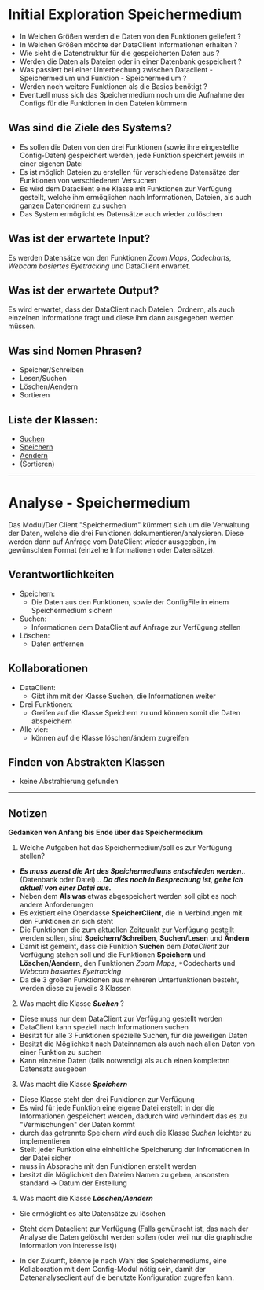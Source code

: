 # Initial Exploration Speichermedium

<!-- Hier alles aufschreiben, was interessant erscheint! -->
- In Welchen Größen werden die Daten von den Funktionen geliefert ?
- In Welchen Größen möchte der DataClient Informationen erhalten ?
- Wie sieht die Datenstruktur für die gespeicherten Daten aus ?
- Werden die Daten als Dateien oder in einer Datenbank gespeichert ?
- Was passiert bei einer Unterbechung zwischen Dataclient - Speichermedium und Funktion - Speichermedium ?
- Werden noch weitere Funktionen als die Basics benötigt ?
- Eventuell muss sich das Speichermedium noch um die Aufnahme der Configs für die Funktionen in den Dateien kümmern

## Was sind die Ziele des Systems?
<!-- Snow Cards können bei diesem Schritt helfen! -->
- Es sollen die Daten von den drei Funktionen (sowie ihre eingestellte Config-Daten) gespeichert werden, jede Funktion speichert jeweils in einer eigenen Datei
- Es ist möglich Dateien zu erstellen für verschiedene Datensätze der Funktionen von verschiedenen Versuchen
- Es wird dem Dataclient eine Klasse mit Funktionen zur Verfügung gestellt, welche ihm ermöglichen nach Informationen, Dateien, als auch ganzen Datenordnern zu suchen
- Das System ermöglicht es Datensätze auch wieder zu löschen

## Was ist der erwartete Input?
Es werden Datensätze von den Funktionen *Zoom Maps*, *Codecharts*, *Webcam basiertes Eyetracking* und DataClient erwartet. 

## Was ist der erwartete Output?
Es wird erwartet, dass der DataClient nach Dateien, Ordnern, als auch einzelnen Informatione fragt und diese ihm dann ausgegeben werden müssen.

## Was sind Nomen Phrasen?
<!-- Alle relevanten Sachen aufschreiben, später kann aussortiert werden! -->
- Speicher/Schreiben
- Lesen/Suchen
- Löschen/Aendern
- Sortieren

## Liste der Klassen:
<!-- Erstmal alle aufschreiben, dann auswählen! (Kriterien siehe Vorgehensweise) -->
<!-- Warum sind die Klassen existent? Wenn das zu beantworten ist - u good! -->
<!-- ausgewählte Klassen mit Link, andere einklammern und CRC-Karte löschen -->
- [Suchen](crc-{Suchen}.md)
- [Speichern](crc-{Speichern}.md)
- [Aendern](crc-{Aendern}.md)
- (Sortieren)

---

# Analyse - Speichermedium
<!-- Hier Notizen zum Denkprozess! -->
Das Modul/Der Client "Speichermedium" kümmert sich um die Verwaltung der Daten, welche die drei Funktionen dokumentieren/analysieren. Diese werden dann auf Anfrage vom DataClient wieder ausgegben, im gewünschten Format (einzelne Informationen oder Datensätze).
     
## Verantwortlichkeiten
<!-- Wissen, welches verwaltet und angeboten wird, Aktion die angeboten werden, öffentliche Leistung -->
<!-- "Walkthrough" -> Szenarien zur Anwendung des Systems -->
<!-- Nichts, was eine andere Klasse machen könnte -->
<!-- Die Sachen die die Klasse macht -> keiner anderen Klasse geben -->
<!-- zentrale Verantwortlichkeiten vs verteilt -->
- Speichern:
     - Die Daten aus den Funktionen, sowie der ConfigFile in einem Speichermedium sichern
- Suchen:
     - Informationen dem DataClient auf Anfrage zur Verfügung stellen
- Löschen:
     - Daten entfernen

## Kollaborationen
<!-- Benutzeranfragen an Dienste, die benötigt werden um Veranwortlichkeiten zu erfüllen -->
<!-- enthüllen Kontroll- und Informationsflüsse, und somit Subsysteme -->
<!-- Können fehlende Verantwortlichkeiten offenbaren, bzw. fehlerhaft zugewiesene -->
- DataClient:
     - Gibt ihm mit der Klasse Suchen, die Informationen weiter
- Drei Funktionen:
     - Greifen auf die Klasse Speichern zu und können somit die Daten abspeichern
- Alle vier:
     - können auf die Klasse löschen/ändern zugreifen


## Finden von Abstrakten Klassen
<!-- Konkrete Klassen: Instanziierung und Vererbung
     Abstrakte Klassen: Nur Vererbung! -->
<!-- Unterklassen sollten alle geerbten Verantwortlichkeiten unterstützen, eher noch mehr -->
<!-- Gemeinsame Verantwortlichkeiten sollten so weit hoch wie möglich geschoben werden -->
<!-- Abstrakte Klassen erben nie von Konkreten Klassen! -->
<!-- Klassen die keine neue Funktionalität hinzufügen sollten eliminiert werden! -->
<!-- Letzte Folien der Vorlesung sind hilfreich hierfür! -->
- keine Abstrahierung gefunden

---
## Notizen
**Gedanken von Anfang bis Ende über das Speichermedium**
1. Welche Aufgaben hat das Speichermedium/soll es zur Verfügung stellen?
- ***Es muss zuerst die Art des Speichermediums entschieden werden***.. (Datenbank oder Datei) ..
***Da dies noch in Besprechung ist, gehe ich aktuell von einer Datei aus.***
- Neben dem **Als was** etwas abgespeichert werden soll gibt es noch andere Anforderungen
- Es existiert eine Oberklasse **SpeicherClient**, die in Verbindungen mit den Funktionen an sich steht
- Die Funktionen die zum aktuellen Zeitpunkt zur Verfügung gestellt werden sollen, sind **Speichern/Schreiben**, **Suchen/Lesen** und **Ändern**
- Damit ist gemeint, dass die Funktion **Suchen** dem *DataClient* zur Verfügung stehen soll und die Funktionen **Speichern** und **Löschen/Aendern**, den Funktionen *Zoom Maps*, *Codecharts und *Webcam basiertes Eyetracking*
- Da die 3 großen Funktionen aus mehreren Unterfunktionen besteht, werden diese zu jeweils 3 Klassen
2. Was macht die Klasse ***Suchen*** ?
- Diese muss nur dem DataClient zur Verfügung gestellt werden
- DataClient kann speziell nach Informationen suchen
- Besitzt für alle 3 Funktionen spezielle Suchen, für die jeweiligen Daten
- Besitzt die Möglichkeit nach Dateinnamen als auch nach allen Daten von einer Funktion zu suchen
- Kann einzelne Daten (falls notwendig) als auch einen kompletten Datensatz ausgeben
3. Was macht die Klasse ***Speichern***
- Diese Klasse steht den drei Funktionen zur Verfügung
- Es wird für jede Funktion eine eigene Datei erstellt in der die Informationen gespeichert werden, dadurch wird verhindert das es zu "Vermischungen" der Daten kommt
- durch das getrennte Speichern wird auch die Klasse *Suchen* leichter zu implementieren
- Stellt jeder Funktion eine einheitliche Speicherung der Infromationen in der Datei sicher
- muss in Absprache mit den Funktionen erstellt werden
- besitzt die Möglichkeit den Dateien Namen zu geben, ansonsten standard -> Datum der Erstellung
4. Was macht die Klasse ***Löschen/Aendern***
- Sie ermöglicht es alte Datensätze zu löschen
- Steht dem Dataclient zur Verfügung (Falls gewünscht ist, das nach der Analyse die Daten gelöscht werden sollen (oder weil nur die graphische Information von interesse ist))  

- In der Zukunft, könnte je nach Wahl des Speichermediums, eine Kollaboration mit dem Config-Modul nötig sein, damit der Datenanalyseclient auf die benutzte Konfiguration zugreifen kann.
